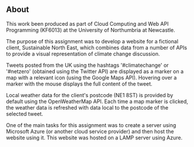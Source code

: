 ## About
This work been produced as part of Cloud Computing and Web API Programming (KF6013) at the University of Northumbria at Newcastle.

The purpose of this assignment was to develop a website for a fictional client, Sustainable North East, which combines data from a number of APIs to provide a visual representation of climate change discussion. 

Tweets posted from the UK using the hashtags '#climatechange' or '#netzero' (obtained using the Twitter API) are displayed as a marker on a map with a relevant icon (using the Google Maps API). Hovering over a marker with the mouse displays the full content of the tweet. 

Local weather data for the client's postcode (NE1 8ST) is provided by default using the OpenWeatherMap API. Each time a map marker is clicked, the weather data is refreshed with data local to the postcode of the selected tweet. 

One of the main tasks for this assignment was to create a server using Microsoft Azure (or another cloud service provider) and then host the website using it. This website was hosted on a LAMP server using Azure. 

